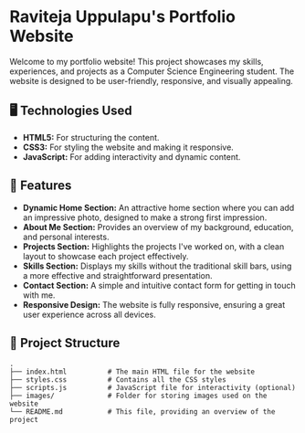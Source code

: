 # Raviteja Uppulapu's Portfolio Website

Welcome to my portfolio website! This project showcases my skills, experiences, and projects as a Computer Science Engineering student. The website is designed to be user-friendly, responsive, and visually appealing.

## 🖥️ Technologies Used

- **HTML5:** For structuring the content.
- **CSS3:** For styling the website and making it responsive.
- **JavaScript:** For adding interactivity and dynamic content.

## 🌟 Features

- **Dynamic Home Section:** An attractive home section where you can add an impressive photo, designed to make a strong first impression.
- **About Me Section:** Provides an overview of my background, education, and personal interests.
- **Projects Section:** Highlights the projects I've worked on, with a clean layout to showcase each project effectively.
- **Skills Section:** Displays my skills without the traditional skill bars, using a more effective and straightforward presentation.
- **Contact Section:** A simple and intuitive contact form for getting in touch with me.
- **Responsive Design:** The website is fully responsive, ensuring a great user experience across all devices.

## 📁 Project Structure

```plaintext
.
├── index.html          # The main HTML file for the website
├── styles.css          # Contains all the CSS styles
├── scripts.js          # JavaScript file for interactivity (optional)
├── images/             # Folder for storing images used on the website
└── README.md           # This file, providing an overview of the project
